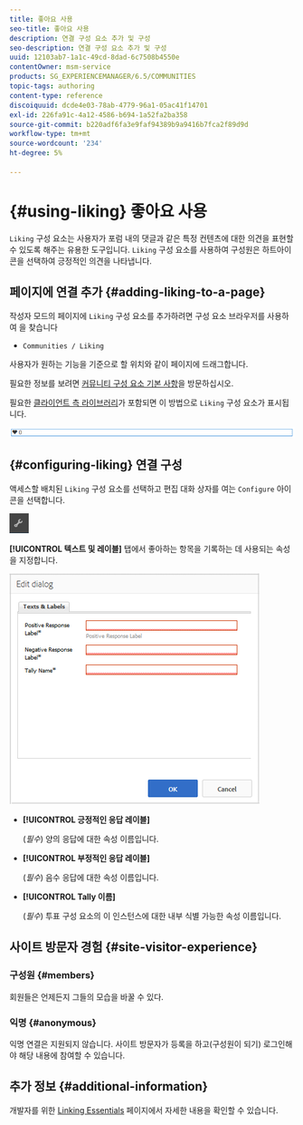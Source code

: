 ```yaml
---
title: 좋아요 사용
seo-title: 좋아요 사용
description: 연결 구성 요소 추가 및 구성
seo-description: 연결 구성 요소 추가 및 구성
uuid: 12103ab7-1a1c-49cd-8dad-6c7508b4550e
contentOwner: msm-service
products: SG_EXPERIENCEMANAGER/6.5/COMMUNITIES
topic-tags: authoring
content-type: reference
discoiquuid: dcde4e03-78ab-4779-96a1-05ac41f14701
exl-id: 226fa91c-4a12-4586-b694-1a52fa2ba358
source-git-commit: b220adf6fa3e9faf94389b9a9416b7fca2f89d9d
workflow-type: tm+mt
source-wordcount: '234'
ht-degree: 5%

---
```


# {#using-liking} 좋아요 사용

`Liking` 구성 요소는 사용자가 포럼 내의 댓글과 같은 특정 컨텐츠에 대한 의견을 표현할 수 있도록 해주는 유용한 도구입니다. `Liking` 구성 요소를 사용하여 구성원은 하트아이콘을 선택하여 긍정적인 의견을 나타냅니다.

## 페이지에 연결 추가 {#adding-liking-to-a-page}

작성자 모드의 페이지에 `Liking` 구성 요소를 추가하려면 구성 요소 브라우저를 사용하여 을 찾습니다

* `Communities / Liking`

사용자가 원하는 기능을 기준으로 할 위치와 같이 페이지에 드래그합니다.

필요한 정보를 보려면 [커뮤니티 구성 요소 기본 사항](basics.md)을 방문하십시오.

필요한 [클라이언트 측 라이브러리](essentials-liking.md#essentials-for-client-side)가 포함되면 이 방법으로 `Liking` 구성 요소가 표시됩니다.

![연결 구성 요소](assets/liking-component.png)

## {#configuring-liking} 연결 구성

액세스할 배치된 `Liking` 구성 요소를 선택하고 편집 대화 상자를 여는 `Configure` 아이콘을 선택합니다.

![configure-new](assets/configure-new.png)

**[!UICONTROL 텍스트 및 레이블]** 탭에서 좋아하는 항목을 기록하는 데 사용되는 속성을 지정합니다.

![configure-linking](assets/configure-liking.png)

* **[!UICONTROL 긍정적인 응답 레이블]**

   (*필수*) 양의 응답에 대한 속성 이름입니다.

* **[!UICONTROL 부정적인 응답 레이블]**

   (*필수*) 음수 응답에 대한 속성 이름입니다.

* **[!UICONTROL Tally 이름]**

   (*필수*) 투표 구성 요소의 이 인스턴스에 대한 내부 식별 가능한 속성 이름입니다.

## 사이트 방문자 경험 {#site-visitor-experience}

### 구성원 {#members}

회원들은 언제든지 그들의 모습을 바꿀 수 있다.

### 익명 {#anonymous}

익명 연결은 지원되지 않습니다. 사이트 방문자가 등록을 하고(구성원이 되기) 로그인해야 해당 내용에 참여할 수 있습니다.

## 추가 정보 {#additional-information}

개발자를 위한 [Linking Essentials](essentials-liking.md) 페이지에서 자세한 내용을 확인할 수 있습니다.
